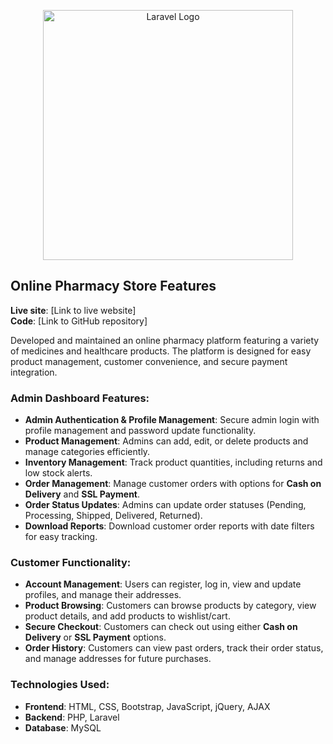 <p align="center"><a href="https://laravel.com" target="_blank"><img src="https://raw.githubusercontent.com/laravel/art/master/logo-lockup/5%20SVG/2%20CMYK/1%20Full%20Color/laravel-logolockup-cmyk-red.svg" width="400" alt="Laravel Logo"></a></p>

## Online Pharmacy Store Features

**Live site**: [Link to live website]  
**Code**: [Link to GitHub repository]

Developed and maintained an online pharmacy platform featuring a variety of medicines and healthcare products. The platform is designed for easy product management, customer convenience, and secure payment integration.

### Admin Dashboard Features:
- **Admin Authentication & Profile Management**: Secure admin login with profile management and password update functionality.
- **Product Management**: Admins can add, edit, or delete products and manage categories efficiently.
- **Inventory Management**: Track product quantities, including returns and low stock alerts.
- **Order Management**: Manage customer orders with options for **Cash on Delivery** and **SSL Payment**.
- **Order Status Updates**: Admins can update order statuses (Pending, Processing, Shipped, Delivered, Returned).
- **Download Reports**: Download customer order reports with date filters for easy tracking.

### Customer Functionality:
- **Account Management**: Users can register, log in, view and update profiles, and manage their addresses.
- **Product Browsing**: Customers can browse products by category, view product details, and add products to wishlist/cart.
- **Secure Checkout**: Customers can check out using either **Cash on Delivery** or **SSL Payment** options.
- **Order History**: Customers can view past orders, track their order status, and manage addresses for future purchases.

### Technologies Used:
- **Frontend**: HTML, CSS, Bootstrap, JavaScript, jQuery, AJAX
- **Backend**: PHP, Laravel
- **Database**: MySQL
